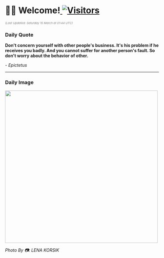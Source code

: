 <h1>👋🏽 Welcome!<a href="https://github.com/OmitNomis/"> <img src="https://visitor-badge.laobi.icu/badge?page_id=OmitNomis" alt="Visitors"></a></h1>

<i><p style="font-size: 0.6rem; color:gray">(Last Updated: Saturday 15 March at 01:44 UTC)</p></i>

<h3> Daily Quote </h3>
<b><p>Don&#39;t concern yourself with other people&#39;s business. It&#39;s his problem if he receives you badly. And you cannot suffer for another person&#39;s fault. So don&#39;t worry about the behavior of other.</p></b>
<i><caption style="font-size: 0.8rem; color:gray;">- Epictetus</caption></i>


<hr>

<h3>Daily Image</h3>
<a href="https://images.pexels.com/photos/31120066/pexels-photo-31120066.jpeg" target="_blank"><img style="height:500px;" src="https://images.pexels.com/photos/31120066/pexels-photo-31120066.jpeg"/></a>

<i><caption style="font-size: 0.8rem; color:gray;"> Photo By 📷: LENA  KORSIK</caption></i>
